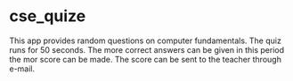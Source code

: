 # cse_quize
This app provides random questions on computer fundamentals. The quiz runs for 50 seconds. The more correct answers can be given in this period the mor score can be made. The score can be sent to the teacher through e-mail.
